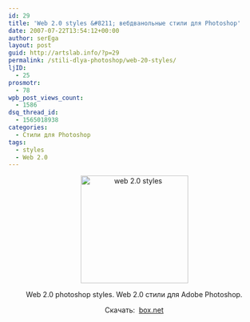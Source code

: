 ```yaml
---
id: 29
title: 'Web 2.0 styles &#8211; вебдванольные стили для Photoshop'
date: 2007-07-22T13:54:12+00:00
author: serEga
layout: post
guid: http://artslab.info/?p=29
permalink: /stili-dlya-photoshop/web-20-styles/
ljID:
  - 25
prosmotr:
  - 78
wpb_post_views_count:
  - 1586
dsq_thread_id:
  - 1565018938
categories:
  - Стили для Photoshop
tags:
  - styles
  - Web 2.0
---
```

<p style="text-align: center">
  <img src="http://artslab.info/wp-content/uploads/web20zv5.png" title="web 2.0 styles" alt="web 2.0 styles" border="0" height="215" width="215" />
</p>

<p style="text-align: center">
  Web 2.0 photoshop styles. Web 2.0 стили для Adobe Photoshop.
</p>

<p style="text-align: center" align="center">
  Скачать:  <a href="http://www.box.net/shared/142kbhl991" target="_blank" title="download from box.net">box.net</a>
</p>